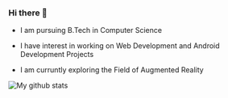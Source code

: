 ### Hi there 👋

- I am pursuing B.Tech in Computer Science 

- I have interest in working on Web Development and Android Development Projects

- I am curruntly exploring the Field of Augmented Reality

![My github stats](https://github-readme-stats.vercel.app/api?username=kartikeysemwal&show_icons=true)

<!--
**kartikeysemwal/kartikeysemwal** is a ✨ _special_ ✨ repository because its `README.md` (this file) appears on your GitHub profile.

Here are some ideas to get you started:

- 🔭 I’m currently working on ...
- 🌱 I’m currently learning ...
- 👯 I’m looking to collaborate on ...
- 🤔 I’m looking for help with ...
- 💬 Ask me about ...
- 📫 How to reach me: ...
- 😄 Pronouns: ...
- ⚡ Fun fact: ...
-->
